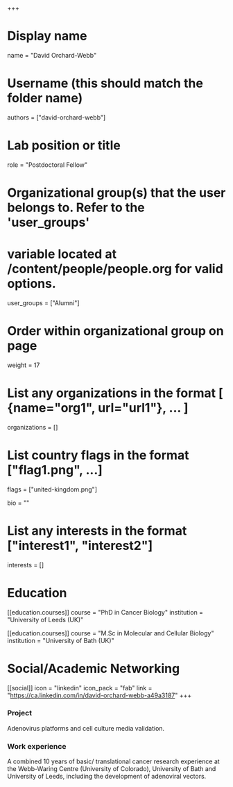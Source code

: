 +++
# Display name
name = "David Orchard-Webb"

# Username (this should match the folder name)
authors = ["david-orchard-webb"]

# Lab position or title
role = "Postdoctoral Fellow"

# Organizational group(s) that the user belongs to. Refer to the 'user_groups'
# variable located at /content/people/people.org for valid options.
user_groups = ["Alumni"]

# Order within organizational group on page
weight = 17

# List any organizations in the format [ {name="org1", url="url1"}, ... ]
organizations = []

# List country flags in the format ["flag1.png", ...]
flags = ["united-kingdom.png"]

bio = ""

# List any interests in the format ["interest1", "interest2"]
interests = []

# Education
[[education.courses]]
  course = "PhD in Cancer Biology"
  institution = "University of Leeds (UK)"

[[education.courses]]
  course = "M.Sc in Molecular and Cellular Biology"
  institution =  "University of Bath (UK)"

# Social/Academic Networking
[[social]]
  icon = "linkedin"
  icon_pack = "fab"
  link = "https://ca.linkedin.com/in/david-orchard-webb-a49a3187"
+++

### Project
Adenovirus platforms and cell culture media validation.

### Work experience
A combined 10 years of basic/ translational cancer research experience at the
Webb-Waring Centre (University of Colorado), University of Bath and University
of Leeds, including the development of adenoviral vectors.
